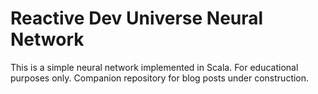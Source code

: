 # Reactive Dev Universe Neural Network

This is a simple neural network implemented in Scala. For educational purposes only. Companion repository for blog posts under construction.